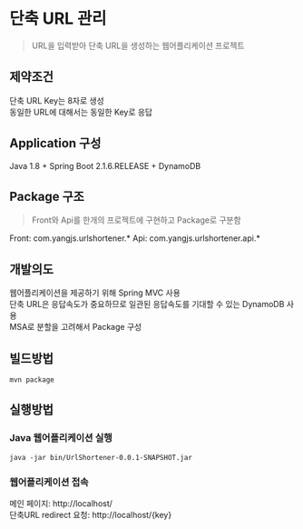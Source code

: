 # 단축 URL 관리
> URL을 입력받아 단축 URL을 생성하는 웹어플리케이션 프로젝트


## 제약조건
단축 URL Key는 8자로 생성  
동일한 URL에 대해서는 동일한 Key로 응답


## Application 구성
Java 1.8 + Spring Boot 2.1.6.RELEASE + DynamoDB


## Package 구조
> Front와 Api를 한개의 프로젝트에 구현하고 Package로 구분함

Front: com.yangjs.urlshortener.*
Api: com.yangjs.urlshortener.api.*


## 개발의도
웹어플리케이션을 제공하기 위해 Spring MVC 사용  
단축 URL은 응답속도가 중요하므로 일관된 응답속도를 기대할 수 있는 DynamoDB 사용  
MSA로 분할을 고려해서 Package 구성


## 빌드방법
```
mvn package
```


## 실행방법
### Java 웹어플리케이션 실행
```
java -jar bin/UrlShortener-0.0.1-SNAPSHOT.jar
```

### 웹어플리케이션 접속
메인 페이지: http://localhost/  
단축URL redirect 요청: http://localhost/{key}
